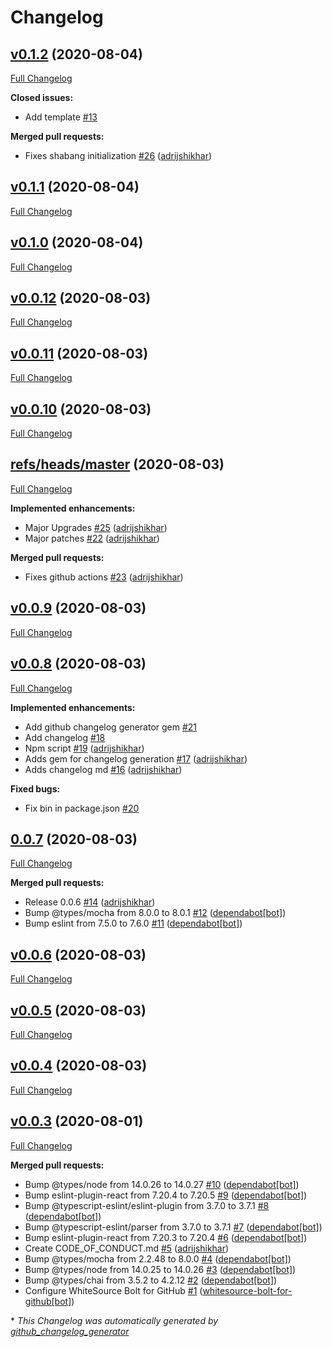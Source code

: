 # Changelog

## [v0.1.2](https://github.com/adrijshikhar/create-react-app-webpack/tree/v0.1.2) (2020-08-04)

[Full Changelog](https://github.com/adrijshikhar/create-react-app-webpack/compare/v0.1.1...v0.1.2)

**Closed issues:**

- Add template [\#13](https://github.com/adrijshikhar/create-react-app-webpack/issues/13)

**Merged pull requests:**

- Fixes shabang initialization [\#26](https://github.com/adrijshikhar/create-react-app-webpack/pull/26) ([adrijshikhar](https://github.com/adrijshikhar))

## [v0.1.1](https://github.com/adrijshikhar/create-react-app-webpack/tree/v0.1.1) (2020-08-04)

[Full Changelog](https://github.com/adrijshikhar/create-react-app-webpack/compare/v0.1.0...v0.1.1)

## [v0.1.0](https://github.com/adrijshikhar/create-react-app-webpack/tree/v0.1.0) (2020-08-04)

[Full Changelog](https://github.com/adrijshikhar/create-react-app-webpack/compare/v0.0.12...v0.1.0)

## [v0.0.12](https://github.com/adrijshikhar/create-react-app-webpack/tree/v0.0.12) (2020-08-03)

[Full Changelog](https://github.com/adrijshikhar/create-react-app-webpack/compare/v0.0.11...v0.0.12)

## [v0.0.11](https://github.com/adrijshikhar/create-react-app-webpack/tree/v0.0.11) (2020-08-03)

[Full Changelog](https://github.com/adrijshikhar/create-react-app-webpack/compare/v0.0.10...v0.0.11)

## [v0.0.10](https://github.com/adrijshikhar/create-react-app-webpack/tree/v0.0.10) (2020-08-03)

[Full Changelog](https://github.com/adrijshikhar/create-react-app-webpack/compare/refs/heads/master...v0.0.10)

## [refs/heads/master](https://github.com/adrijshikhar/create-react-app-webpack/tree/refs/heads/master) (2020-08-03)

[Full Changelog](https://github.com/adrijshikhar/create-react-app-webpack/compare/v0.0.9...refs/heads/master)

**Implemented enhancements:**

- Major Upgrades [\#25](https://github.com/adrijshikhar/create-react-app-webpack/pull/25) ([adrijshikhar](https://github.com/adrijshikhar))
- Major patches [\#22](https://github.com/adrijshikhar/create-react-app-webpack/pull/22) ([adrijshikhar](https://github.com/adrijshikhar))

**Merged pull requests:**

- Fixes github actions [\#23](https://github.com/adrijshikhar/create-react-app-webpack/pull/23) ([adrijshikhar](https://github.com/adrijshikhar))

## [v0.0.9](https://github.com/adrijshikhar/create-react-app-webpack/tree/v0.0.9) (2020-08-03)

[Full Changelog](https://github.com/adrijshikhar/create-react-app-webpack/compare/v0.0.8...v0.0.9)

## [v0.0.8](https://github.com/adrijshikhar/create-react-app-webpack/tree/v0.0.8) (2020-08-03)

[Full Changelog](https://github.com/adrijshikhar/create-react-app-webpack/compare/0.0.7...v0.0.8)

**Implemented enhancements:**

- Add github changelog generator gem [\#21](https://github.com/adrijshikhar/create-react-app-webpack/issues/21)
- Add changelog [\#18](https://github.com/adrijshikhar/create-react-app-webpack/issues/18)
- Npm script [\#19](https://github.com/adrijshikhar/create-react-app-webpack/pull/19) ([adrijshikhar](https://github.com/adrijshikhar))
- Adds gem for changelog generation [\#17](https://github.com/adrijshikhar/create-react-app-webpack/pull/17) ([adrijshikhar](https://github.com/adrijshikhar))
- Adds changelog md [\#16](https://github.com/adrijshikhar/create-react-app-webpack/pull/16) ([adrijshikhar](https://github.com/adrijshikhar))

**Fixed bugs:**

- Fix bin in package.json [\#20](https://github.com/adrijshikhar/create-react-app-webpack/issues/20)

## [0.0.7](https://github.com/adrijshikhar/create-react-app-webpack/tree/0.0.7) (2020-08-03)

[Full Changelog](https://github.com/adrijshikhar/create-react-app-webpack/compare/v0.0.6...0.0.7)

**Merged pull requests:**

- Release 0.0.6 [\#14](https://github.com/adrijshikhar/create-react-app-webpack/pull/14) ([adrijshikhar](https://github.com/adrijshikhar))
- Bump @types/mocha from 8.0.0 to 8.0.1 [\#12](https://github.com/adrijshikhar/create-react-app-webpack/pull/12) ([dependabot[bot]](https://github.com/apps/dependabot))
- Bump eslint from 7.5.0 to 7.6.0 [\#11](https://github.com/adrijshikhar/create-react-app-webpack/pull/11) ([dependabot[bot]](https://github.com/apps/dependabot))

## [v0.0.6](https://github.com/adrijshikhar/create-react-app-webpack/tree/v0.0.6) (2020-08-03)

[Full Changelog](https://github.com/adrijshikhar/create-react-app-webpack/compare/v0.0.5...v0.0.6)

## [v0.0.5](https://github.com/adrijshikhar/create-react-app-webpack/tree/v0.0.5) (2020-08-03)

[Full Changelog](https://github.com/adrijshikhar/create-react-app-webpack/compare/v0.0.4...v0.0.5)

## [v0.0.4](https://github.com/adrijshikhar/create-react-app-webpack/tree/v0.0.4) (2020-08-03)

[Full Changelog](https://github.com/adrijshikhar/create-react-app-webpack/compare/v0.0.3...v0.0.4)

## [v0.0.3](https://github.com/adrijshikhar/create-react-app-webpack/tree/v0.0.3) (2020-08-01)

[Full Changelog](https://github.com/adrijshikhar/create-react-app-webpack/compare/9684927314ba4570133374c7b7f67258f713eb63...v0.0.3)

**Merged pull requests:**

- Bump @types/node from 14.0.26 to 14.0.27 [\#10](https://github.com/adrijshikhar/create-react-app-webpack/pull/10) ([dependabot[bot]](https://github.com/apps/dependabot))
- Bump eslint-plugin-react from 7.20.4 to 7.20.5 [\#9](https://github.com/adrijshikhar/create-react-app-webpack/pull/9) ([dependabot[bot]](https://github.com/apps/dependabot))
- Bump @typescript-eslint/eslint-plugin from 3.7.0 to 3.7.1 [\#8](https://github.com/adrijshikhar/create-react-app-webpack/pull/8) ([dependabot[bot]](https://github.com/apps/dependabot))
- Bump @typescript-eslint/parser from 3.7.0 to 3.7.1 [\#7](https://github.com/adrijshikhar/create-react-app-webpack/pull/7) ([dependabot[bot]](https://github.com/apps/dependabot))
- Bump eslint-plugin-react from 7.20.3 to 7.20.4 [\#6](https://github.com/adrijshikhar/create-react-app-webpack/pull/6) ([dependabot[bot]](https://github.com/apps/dependabot))
- Create CODE\_OF\_CONDUCT.md [\#5](https://github.com/adrijshikhar/create-react-app-webpack/pull/5) ([adrijshikhar](https://github.com/adrijshikhar))
- Bump @types/mocha from 2.2.48 to 8.0.0 [\#4](https://github.com/adrijshikhar/create-react-app-webpack/pull/4) ([dependabot[bot]](https://github.com/apps/dependabot))
- Bump @types/node from 14.0.25 to 14.0.26 [\#3](https://github.com/adrijshikhar/create-react-app-webpack/pull/3) ([dependabot[bot]](https://github.com/apps/dependabot))
- Bump @types/chai from 3.5.2 to 4.2.12 [\#2](https://github.com/adrijshikhar/create-react-app-webpack/pull/2) ([dependabot[bot]](https://github.com/apps/dependabot))
- Configure WhiteSource Bolt for GitHub [\#1](https://github.com/adrijshikhar/create-react-app-webpack/pull/1) ([whitesource-bolt-for-github[bot]](https://github.com/apps/whitesource-bolt-for-github))



\* *This Changelog was automatically generated by [github_changelog_generator](https://github.com/github-changelog-generator/github-changelog-generator)*
